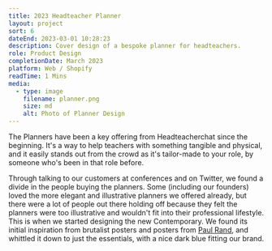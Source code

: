 ```yaml
---
title: 2023 Headteacher Planner
layout: project
sort: 6
dateEnd: 2023-03-01 10:28:23
description: Cover design of a bespoke planner for headteachers.
role: Product Design
completionDate: March 2023
platform: Web / Shopify
readTime: 1 Mins
media:
  - type: image
    filename: planner.png
    size: md
    alt: Photo of Planner Design
---
```


The Planners have been a key offering from Headteacherchat since the beginning. It's a way to help teachers with something tangible and physical, and it easily stands out from the crowd as it's tailor-made to your role, by someone who's been in that role before.

Through talking to our customers at conferences and on Twitter, we found a divide in the people buying the planners. Some (including our founders) loved the more elegant and illustrative planners we offered already, but there were a lot of people out there holding off because they felt the planners were too illustrative and wouldn't fit into their professional lifestyle. This is when we started designing the new Contemporary. We found its initial inspiration from brutalist posters and posters from [Paul Rand](https://i.pinimg.com/originals/56/25/e6/5625e626474639532fd02d0619f34011.jpg), and whittled it down to just the essentials, with a nice dark blue fitting our brand.